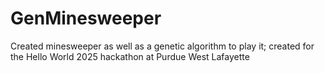 # GenMinesweeper
Created minesweeper as well as a genetic algorithm to play it; created for the Hello World 2025 hackathon at Purdue West Lafayette
